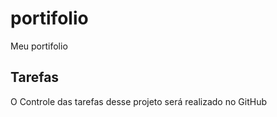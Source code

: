 # portifolio
Meu portifolio
## Tarefas

O Controle das tarefas desse projeto será realizado no GitHub 

